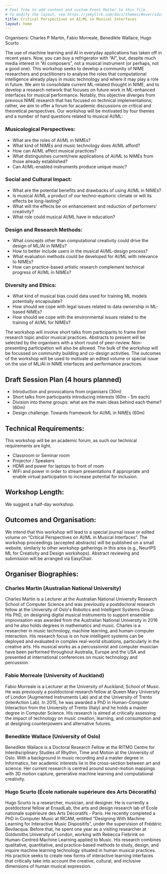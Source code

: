 ```yaml
---
# Feel free to add content and custom Front Matter to this file.
# To modify the layout, see https://jekyllrb.com/docs/themes/#overriding-theme-defaults
title: Critical Perspectives on AI/ML in Musical Interfaces
layout: home
---
```


Organisers: Charles P Martin, Fabio Morreale, Benedikte Wallace, Hugo Scurto

The use of machine learning and AI in everyday applications has taken off in recent years. Now, you can buy a refrigerator with “AI”, but, despite much media interest in “AI composers”, not a musical instrument (or perhaps, not a good one). This workshop seeks to develop a community of NIME researchers and practitioners to analyse the roles that computational intelligence already plays in music technology and where it may play a role in future. 
We aim to consolidate current ML-related thought in NIME, and to develop a research network that focuses on future work in ML-enhanced interfaces for musical performance. Notably, this objective diverges from previous NIME research that has focused on technical implementations; rather, we aim to offer a forum for academic discussions on critical and theoretical perspectives. Our workshop will be motivated by four themes and a number of hard questions related to musical AI/ML:

### Musicological Perspectives:

- What are the roles of AI/ML in NIMEs?
- What kind of NIMEs and music technology does AI/ML afford?
- How can AI/ML affect musical practices?
- What distinguishes current/new applications of AI/ML to NIMEs from those already established?
- Can AI/ML-enabled instruments produce unique music?

### Social and Cultural Impact:

- What are the potential benefits and drawbacks of using AI/ML in NIMEs?
- Is musical AI/ML a product of our techno-euphoric climate or will its effects be long-lasting?
- What will the effects be on enhancement and reduction of performers' creativity?
- What role could musical AI/ML have in education?

### Design and Research Methods:

- What concepts other than computational creativity could drive the design of ML/AI in NIMEs?
- How to better include users in the musical AI/ML-design process?
- What evaluation methods could be developed for AI/ML with relevance to NIMEs?
- How can practice-based artistic research complement technical progress of AI/ML in NIMEs?

### Diversity and Ethics:

- What kind of musical bias could data used for training ML models potentially encapsulate?
- How should we cope with legal issues related to data ownership in ML-based NIMEs?
- How should we cope with the environmental issues related to the training of AI/ML for NIMEs?


The workshop will involve short talks from participants to frame their research topic and/or musical practices. Abstracts to present will be selected by the organisers with a short round of peer-review. Non-presenting participation will also be allowed. The bulk of the workshop will be focussed on community building and co-design activities. The outcomes of the workshop will be used to motivate an edited volume or special issue on the use of ML/AI in NIME interfaces and performance practices.

## Draft Session Plan (4 hours planned)

- Introduction and provocations from organisers (30m)
- Short talks from participants introducing interests (60m - 5m each)
- Division into theme groups: what are the main ideas behind each theme? (60m)
- Design challenge: Towards framework for AI/ML in NIMEs (60m)

## Technical Requirements:

This workshop will be an academic forum, as such our technical requirements are light.

- Classroom or Seminar room
- Projector / Speakers
- HDMI and power for laptops to front of room
- WiFi and power in order to stream presentations if appropriate and enable virtual participation to increase potential for inclusion.

## Workshop Length:

We suggest a half-day workshop.

## Outcomes and Organisation:

We intend that this workshop will lead to a special journal issue or edited volume on “Critical Perspectives on AI/ML in Musical Interfaces”.
The workshop proceedings (accepted abstracts) will be published on a small website, similarly to other workshop gatherings in this area (e.g., NeurIPS ML for Creativity and Design workshops). Abstract reviewing and submission will be arranged via EasyChair.

## Organiser Biographies:

### Charles Martin (Australian National University)

Charles Martin  is a Lecturer at the Australian National University Research School of Computer Science and was previously a postdoctoral research fellow at the University of Oslo's Robotics and Intelligent Systems Group. His PhD, on designing digital musical instruments to support ensemble improvisation was awarded from the Australian National University in 2016 and he also holds degrees in mathematics and music. Charles is a researcher in music technology, machine learning, and human-computer interaction. His research focus is on how intelligent systems can be deployed and evaluated in complex real-world situations, particularly in the creative arts. His musical works as a percussionist and computer musician have been performed throughout Australia, Europe and the USA and presented at international conferences on music technology and percussion.

### Fabio Morreale (University of Auckland)

Fabio Morreale is a Lecturer at the University of Auckland, School of Music. He was previously a postdoctoral research fellow at Queen Mary University of London (Augmented Instruments Lab) and at the University of Trento (interAction Lab). In 2015, he was awarded a PhD in Human-Computer Interaction from the University of Trento (Italy) and he holds a master degree in Computer Science. His research is aimed at critically assessing the impact of technology on music creation, learning, and consumption and at designing counterpowers and alternative futures. 

### Benedikte Wallace (University of Oslo)

Benedikte Wallace is a Doctoral Research Fellow at the RITMO Centre for Interdisciplinary Studies of Rhythm, Time and Motion at the University of Oslo.  With a background in music recording and a master degree in Informatics, her academic interests lie in the cross-section between art and science.  Her current research is centred around sound-motion mappings with 3D motion capture, generative machine learning and computational creativity. 

### Hugo Scurto (École nationale supérieure des Arts Décoratifs)

Hugo Scurto is a researcher, musician, and designer. He is currently a postdoctoral fellow at EnsadLab, the arts and design research lab of École nationale supérieure des Arts Décoratifs - Paris. He recently completed a PhD in Computer Music at IRCAM, entitled “Designing With Machine Learning for Interactive Music Dispositifs”, under the supervision of Frédéric Bevilacqua. Before that, he spent one year as a visiting researcher at Goldsmiths University of London, working with Rebecca Fiebrink on Human-Centred Machine Learning applied to Music. His research combines qualitative, quantitative, and practice-based methods to study, design, and inquire machine learning technology situated in human musical practices. His practice seeks to create new forms of interactive learning interfaces that critically take into account the creative, cultural, and inclusive dimensions of human musical expression.
